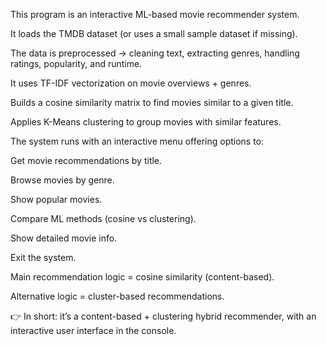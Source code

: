 This program is an interactive ML-based movie recommender system.

It loads the TMDB dataset (or uses a small sample dataset if missing).

The data is preprocessed → cleaning text, extracting genres, handling ratings, popularity, and runtime.

It uses TF-IDF vectorization on movie overviews + genres.

Builds a cosine similarity matrix to find movies similar to a given title.

Applies K-Means clustering to group movies with similar features.

The system runs with an interactive menu offering options to:

Get movie recommendations by title.

Browse movies by genre.

Show popular movies.

Compare ML methods (cosine vs clustering).

Show detailed movie info.

Exit the system.

Main recommendation logic = cosine similarity (content-based).

Alternative logic = cluster-based recommendations.

👉 In short: it’s a content-based + clustering hybrid recommender, with an interactive user interface in the console.
